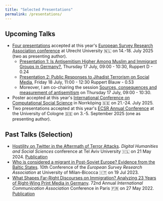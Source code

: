 ```yaml
---
title: "Selected Presentations"
permalink: /presentations/
---
```


Upcoming Talks
------

- [Four presentations](https://www.europeansurveyresearch.org/conf2025/prog.php?surname=1&id=Czymara,%20Christian#main) accepted at this year's [European Survey Research Association conference](https://www.europeansurveyresearch.org/conference/utrecht-2025/) at Utrecht University 🇳🇱 on 14.-18. July 2025 (two as presenting author).
  + [Presentation 1: Is Antisemitism Higher Among Muslim and Immigrant Groups in Germany?](https://docs.google.com/presentation/d/1P7o9KkefG3xQV2MivMAJHaZFYD-rUQ4KbMg-bI2mfwM/edit?usp=sharing), Thursday 17 July, 09:00 - 10:30, Ruppert D - 0.24
  + [Presentation 2: Public Responses to Jihadist Terrorism on Social Media](https://czymara.com/files/pres/ESRA_25.html), Friday 18 July, 11:00 - 12:30 Ruppert Blauw - 0.53
  + Moreover, I am co-chairing the session [Sources, consequences and measurement of antisemitism](https://www.europeansurveyresearch.org/conf2025/prog.php?sess=89#932) on Thursday 17 July, 09:00 - 10:30.
- Poster accepted at this year's [International Conference on Computational Social Science](https://www.ic2s2-2025.org/) in Norrköping 🇸🇪 on 21.-24. July 2025.
- Two presentations accepted at this year's [ECSR Annual Conference](https://ecsrnet.eu/news/ecsr-2025-annual-conference/) at the University of Cologne 🇩🇪 on 3.-5. September 2025 (one as presenting author).

Past Talks (Selection)
------

- [Hostility on Twitter in the Aftermath of Terror Attacks](https://czymara.com/files/pres/DHSS_24.html). *Digital Humanities and Social Sciences* conference at Tel Aviv University 🇮🇱 on 21 May 2024. [Publication](czymara_2024_jcss)
- [Who is considered a migrant in Post-Soviet Europe? Evidence from the Baltic States](https://czymara.com/files/pres/ESRA_23.html). 10th Conference of the *European Survey Research Association* at University of Milan-Bicocca 🇮🇹 on 19 Jul 2023.
- [What Shapes Far-Right Discourses on Immigration? Analyzing 23 Years of Right-Wing Print Media in Germany](https://czymara.com/files/pres/ICA_22.html). 72nd Annual *International Communication Association* Conference in Paris 🇫🇷 on 27 May 2022. [Publication](czymara_2024_mcas)

